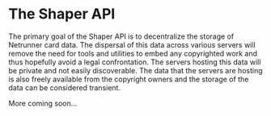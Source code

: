 The Shaper API
=====================

The primary goal of the Shaper API is to decentralize the storage of Netrunner card data.
The dispersal of this data across various servers will remove the need for tools and utilities to embed any copyrighted work and thus hopefully avoid a legal confrontation.
The servers hosting this data will be private and not easily discoverable.
The data that the servers are hosting is also freely available from the copyright owners and the storage of the data can be considered transient.

More coming soon...

